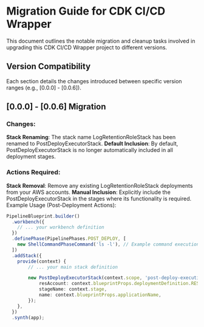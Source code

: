 # Migration Guide for CDK CI/CD Wrapper

This document outlines the notable migration and cleanup tasks involved in upgrading this CDK CI/CD Wrapper project to different versions.

## Version Compatibility

Each section details the changes introduced between specific version ranges (e.g., [0.0.0] - [0.0.6]).

## [0.0.0] - [0.0.6] Migration

### Changes:

**Stack Renaming**: The stack name LogRetentionRoleStack has been renamed to PostDeployExecutorStack.
**Default Inclusion**: By default, PostDeployExecutorStack is no longer automatically included in all deployment stages.

### Actions Required:

**Stack Removal**: Remove any existing LogRetentionRoleStack deployments from your AWS accounts.
**Manual Inclusion**: Explicitly include the PostDeployExecutorStack in the stages where its functionality is required.
Example Usage (Post-Deployment Actions):

```TypeScript
PipelineBlueprint.builder()
  .workbench({
    // ... your workbench definition
  })
  .definePhase(PipelinePhases.POST_DEPLOY, [
    new ShellCommandPhaseCommand('ls -l'), // Example command execution
  ])
  .addStack({
    provide(context) {
        // ... your main stack definition 

        new PostDeployExecutorStack(context.scope, 'post-deploy-execution', {
            resAccount: context.blueprintProps.deploymentDefinition.RES.env.account,
            stageName: context.stage,
            name: context.blueprintProps.applicationName,
        });
    },
  })
  .synth(app);
```